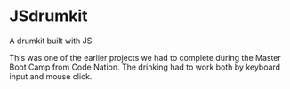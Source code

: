 # JSdrumkit
A drumkit built with JS

This was one of the earlier projects we had to complete during the Master Boot Camp from Code Nation.
The drinking had to work both by keyboard input and mouse click. 
